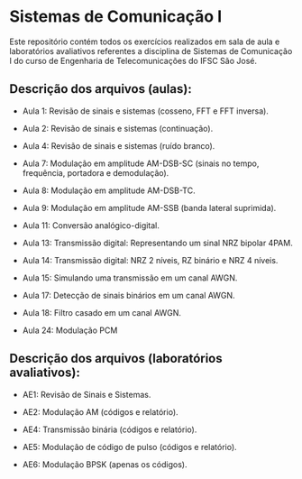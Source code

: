 # Sistemas de Comunicação I

Este repositório contém todos os exercícios realizados em sala de aula e laboratórios avaliativos referentes a disciplina de Sistemas de Comunicação I do curso de Engenharia de Telecomunicações do IFSC São José.

## Descrição dos arquivos (aulas):

* Aula 1: Revisão de sinais e sistemas (cosseno, FFT e FFT inversa).

* Aula 2: Revisão de sinais e sistemas (continuação).

* Aula 4: Revisão de sinais e sistemas (ruído branco).

* Aula 7: Modulação em amplitude AM-DSB-SC (sinais no tempo, frequência, portadora e demodulação).

* Aula 8: Modulação em amplitude AM-DSB-TC.

* Aula 9: Modulação em amplitude AM-SSB (banda lateral suprimida).

* Aula 11: Conversão analógico-digital.

* Aula 13: Transmissão digital: Representando um sinal NRZ bipolar 4PAM.

* Aula 14: Transmissão digital: NRZ 2 níveis, RZ binário e NRZ 4 níveis.

* Aula 15: Simulando uma transmissão em um canal AWGN.

* Aula 17: Detecção de sinais binários em um canal AWGN.

* Aula 18: Filtro casado em um canal AWGN.

* Aula 24: Modulação PCM

## Descrição dos arquivos (laboratórios avaliativos):

* AE1: Revisão de Sinais e Sistemas.

* AE2: Modulação AM (códigos e relatório).

* AE4: Transmissão binária (códigos e relatório).

* AE5: Modulação de código de pulso (códigos e relatório).

* AE6: Modulação BPSK (apenas os códigos).
